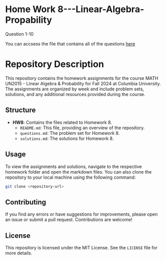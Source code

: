 # Home Work 8---Linear-Algebra-Propability

Question 1-10

You can accsess the file that contains all of the questions [here](https://github.com/ddavid37/MATH2015---Linear-Algebra-Propability/blob/main/HW_8.pdf)
# Repository Description

This repository contains the homework assignments for the course MATH UN2015 - Linear Algebra & Probability for Fall 2024 at Columbia University. The assignments are organized by week and include problem sets, solutions, and any additional resources provided during the course.

## Structure

- **HW8**: Contains the files related to Homework 8.
  - `README.md`: This file, providing an overview of the repository.
  - `questions.md`: The problem set for Homework 8.
  - `solutions.md`: The solutions for Homework 8.

## Usage

To view the assignments and solutions, navigate to the respective homework folder and open the markdown files. You can also clone the repository to your local machine using the following command:

```bash
git clone <repository-url>
```

## Contributing

If you find any errors or have suggestions for improvements, please open an issue or submit a pull request. Contributions are welcome!

## License

This repository is licensed under the MIT License. See the `LICENSE` file for more details.
